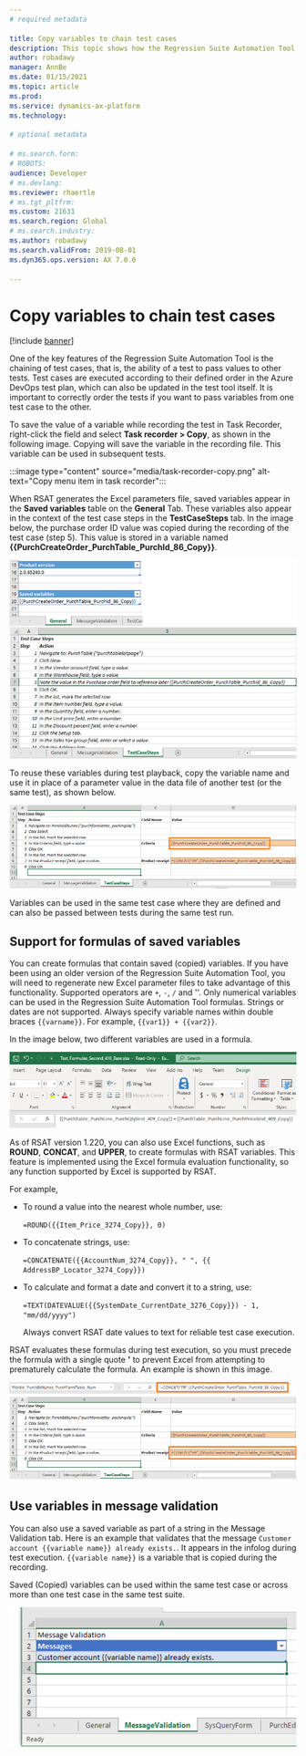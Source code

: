 ```yaml
---
# required metadata

title: Copy variables to chain test cases
description: This topic shows how the Regression Suite Automation Tool can be used to chain test cases, which is the ability of a test to pass values to other tests. 
author: robadawy
manager: AnnBe
ms.date: 01/15/2021
ms.topic: article
ms.prod: 
ms.service: dynamics-ax-platform
ms.technology: 

# optional metadata

# ms.search.form: 
# ROBOTS: 
audience: Developer
# ms.devlang: 
ms.reviewer: rhaertle
# ms.tgt_pltfrm: 
ms.custom: 21631
ms.search.region: Global
# ms.search.industry: 
ms.author: robadawy
ms.search.validFrom: 2019-08-01
ms.dyn365.ops.version: AX 7.0.0

---
```


# Copy variables to chain test cases

[!include [banner](../../includes/banner.md)]

One of the key features of the Regression Suite Automation Tool is the chaining of test cases, that is, the ability of a test to pass values to other tests. Test cases are executed according to their defined order in the Azure DevOps test plan, which can also be updated in the test tool itself. It is important to correctly order the tests if you want to pass variables from one test case to the other.

To save the value of a variable while recording the test in Task Recorder, right-click the field and select **Task recorder > Copy**, as shown in the following image. Copying will save the variable in the recording file. This variable can be used in subsequent tests. 

:::image type="content" source="media/task-recorder-copy.png" alt-text="Copy menu item in task recorder":::

When RSAT generates the Excel parameters file, saved variables appear in the **Saved variables** table on the **General** Tab. These variables also appear in the context of the test case steps in the **TestCaseSteps** tab. In the image below, the purchase order ID value was copied during the recording of the test case (step 5). This value is stored in a variable named **{{PurchCreateOrder_PurchTable_PurchId_86_Copy}}**.

![Saved variables in Excel](media/saved-variables.png)

To reuse these variables during test playback, copy the variable name and use it in place of a parameter value in the data file of another test (or the same test), as shown below. 
 
![Reusing variables in Excel](media/reuse-variables.png)
 
Variables can be used in the same test case where they are defined and can also be passed between tests during the same test run.

## Support for formulas of saved variables

You can create formulas that contain saved (copied) variables. If you have been using an older version of the Regression Suite Automation Tool, you will need to regenerate new Excel parameter files to take advantage of this functionality. Supported operators are `+`, `-`, `/` and '\'. Only numerical variables can be used in the Regression Suite Automation Tool formulas. Strings or dates are not supported. Always specify variable names within double braces `{{varname}}`. For example, `{{var1}} + {{var2}}`.

In the image below, two different variables are used in a formula.

![Creating a formula in Excel](media/formulas.png)

As of RSAT version 1.220, you can also use Excel functions, such as **ROUND**, **CONCAT**, and **UPPER**, to create formulas with RSAT variables. This feature is implemented using the Excel formula evaluation functionality, so any function supported by Excel is supported by RSAT. 

For example,

+ To round a value into the nearest whole number, use:

    `=ROUND({{Item_Price_3274_Copy}}, 0)`

+ To concatenate strings, use:

    `=CONCATENATE({{AccountNum_3274_Copy}}, " ", {{ AddressBP_Locator_3274_Copy}})`
 
+ To calculate and format a date and convert it to a string, use:

    `=TEXT(DATEVALUE({{SystemDate_CurrentDate_3276_Copy}}) - 1, "mm/dd/yyyy")`

    Always convert RSAT date values to text for reliable test case execution.

RSAT evaluates these formulas during test execution, so you must precede the formula with a single quote **\'** to prevent Excel from attempting to prematurely calculate the formula. An example is shown in this image.

![Creating a formula in Excel 2](media/formulas-2.png)

## Use variables in message validation

You can also use a saved variable as part of a string in the Message Validation tab. Here is an example that validates that the message `Customer account {{variable name}} already exists.`. It appears in the infolog during test execution. `{{variable name}}` is a variable that is copied during the recording.

Saved (Copied) variables can be used within the same test case or across more than one test case in the same test suite.

![message with variable](media/rsat-message-with-variable.png)

